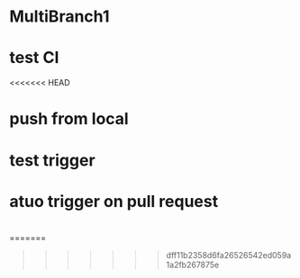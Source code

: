 # MultiBranch1
# test CI
<<<<<<< HEAD
# push from local
# test trigger
#  atuo trigger on pull request
# 
# 
# 
# 
# 
# 
# 

=======

>>>>>>> dff11b2358d6fa26526542ed059a1a2fb267875e

